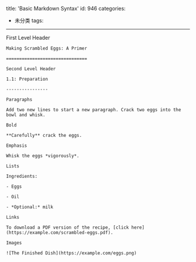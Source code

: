 title: 'Basic Markdown Syntax'
id: 946
categories:
  - 未分类
tags:
---

First Level Header

	Making Scrambled Eggs: A Primer

	===============================

	Second Level Header

	1.1: Preparation

	----------------

	Paragraphs

	Add two new lines to start a new paragraph. Crack two eggs into the bowl and whisk.

	Bold

	**Carefully** crack the eggs.

	Emphasis

	Whisk the eggs *vigorously*.

	Lists

	Ingredients:

	- Eggs

	- Oil

	- *Optional:* milk

	Links

	To download a PDF version of the recipe, [click here](https://example.com/scrambled-eggs.pdf).

	Images

	![The Finished Dish](https://example.com/eggs.png)